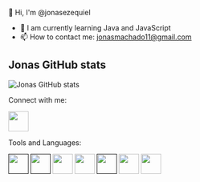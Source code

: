 👋 Hi, I'm @jonasezequiel
- 🌱 I am currently learning Java and JavaScript
- 📫 How to contact me: jonasmachado11@gmail.com

## Jonas GitHub stats
![Jonas GitHub stats](https://github-readme-stats.vercel.app/api?username=jonasezequiel&show_icons=true&theme=dracula)

Connect with me:

[<img src="https://cdn.jsdelivr.net/gh/devicons/devicon/icons/linkedin/linkedin-original.svg" width="40" height="40"/>](https://www.linkedin.com/in/jonas-ezequiel-539366134/)

Tools and Languages:

[<img src="https://cdn.jsdelivr.net/gh/devicons/devicon/icons/java/java-original.svg" width="40" height="40"/>]()
[<img src="https://cdn.jsdelivr.net/gh/devicons/devicon/icons/javascript/javascript-original.svg" width="40" height="40"/>]()
[<img src="https://cdn.jsdelivr.net/gh/devicons/devicon/icons/vscode/vscode-original.svg" width="40" height="40"/>](https://code.visualstudio.com/)
[<img src="https://cdn.jsdelivr.net/gh/devicons/devicon/icons/postgresql/postgresql-original.svg" width="40" height="40"/>](https://www.postgresql.org/)
[<img src="https://cdn.jsdelivr.net/gh/devicons/devicon/icons/css3/css3-original.svg" width="40" height="40"/>]()
[<img src="https://cdn.jsdelivr.net/gh/devicons/devicon/icons/figma/figma-original.svg" width="40" height="40"/>](https://www.figma.com/)
[<img src="https://cdn.jsdelivr.net/gh/devicons/devicon/icons/git/git-original.svg" width="40" height="40"/>](https://git-scm.com/)



          
          
          
          
          
          

